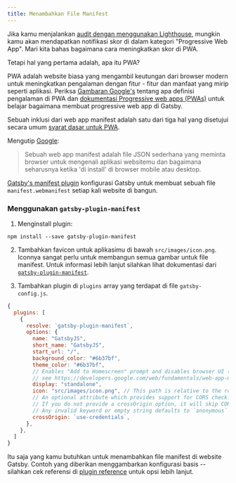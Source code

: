 ```yaml
---
title: Menambahkan File Manifest
---
```


Jika kamu menjalankan [audit dengan menggunakan Lighthouse](/docs/audit-with-lighthouse/), mungkin kamu akan mendapatkan notifikasi skor di dalam kategori "Progressive Web App". Mari kita bahas bagaimana cara meningkatkan skor di PWA.

Tetapi hal yang pertama adalah, apa itu PWA?

PWA adalah website biasa yang mengambil keutungan dari browser modern untuk meningkatkan pengalaman dengan fitur - fitur dan manfaat yang mirip seperti aplikasi. Periksa [Gambaran Google's](https://developers.google.com/web/progressive-web-apps/) tentang apa definisi pengalaman di PWA dan [dokumentasi Progressive web apps (PWAs)](/docs/progressive-web-app/) untuk belajar bagaimana membuat progressive web app di Gatsby.

Sebuah inklusi dari web app manifest adalah satu dari tiga hal yang disetujui secara umum [syarat dasar untuk PWA](https://alistapart.com/article/yes-that-web-project-should-be-a-pwa#section1).

Mengutip [Google](https://developers.google.com/web/fundamentals/web-app-manifest/):

> Sebuah web app manifest adalah file JSON sederhana yang meminta browser untuk mengenali aplikasi websitemu dan bagaimana seharusnya ketika 'di install' di browser mobile atau desktop.

[Gatsby's manifest plugin](/packages/gatsby-plugin-manifest/) konfigurasi Gatsby untuk membuat sebuah file `manifest.webmanifest` setiap kali website di bangun.

### Menggunakan `gatsby-plugin-manifest`

1.  Menginstall plugin:

```shell
npm install --save gatsby-plugin-manifest
```
2. Tambahkan favicon untuk aplikasimu di bawah `src/images/icon.png`. Iconnya sangat perlu untuk membangun semua gambar untuk file manifest. Untuk informasi lebih lanjut silahkan lihat dokumentasi dari [`gatsby-plugin-manifest`](https://github.com/gatsbyjs/gatsby/blob/master/packages/gatsby-plugin-manifest/README.md).

3. Tambahkan plugin di `plugins` array yang terdapat di file `gatsby-config.js`.

```javascript:title=gatsby-config.js
{
  plugins: [
    {
      resolve: `gatsby-plugin-manifest`,
      options: {
        name: "GatsbyJS",
        short_name: "GatsbyJS",
        start_url: "/",
        background_color: "#6b37bf",
        theme_color: "#6b37bf",
        // Enables "Add to Homescreen" prompt and disables browser UI (including back button)
        // see https://developers.google.com/web/fundamentals/web-app-manifest/#display
        display: "standalone",
        icon: "src/images/icon.png", // This path is relative to the root of the site.
        // An optional attribute which provides support for CORS check.
        // If you do not provide a crossOrigin option, it will skip CORS for manifest.
        // Any invalid keyword or empty string defaults to `anonymous`
        crossOrigin: `use-credentials`,
      },
    },
  ]
}
```

Itu saja yang kamu butuhkan untuk menambahkan file manifest di website Gatsby. Contoh yang diberikan menggambarkan konfigurasi basis -- silahkan cek referensi di [plugin reference](/packages/gatsby-plugin-manifest/?=gatsby-plugin-manifest#automatic-mode) untuk opsi lebih lanjut.
